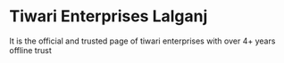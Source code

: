 # Tiwari Enterprises Lalganj
It is the official and trusted page of tiwari enterprises with over 4+ years offline trust 
